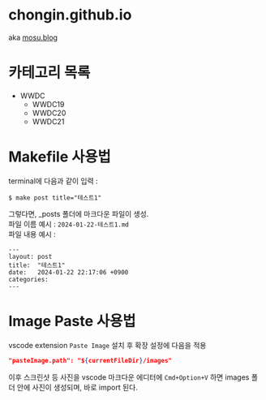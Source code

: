 # chongin.github.io
aka [mosu.blog](https://mosu.blog)

# 카테고리 목록
- WWDC
    - WWDC19
    - WWDC20
    - WWDC21

# Makefile 사용법
terminal에 다음과 같이 입력 : 
```shell
$ make post title="테스트1"
```
그렇다면, _posts 폴더에 마크다운 파일이 생성.\
파일 이름 예시 : `2024-01-22-테스트1.md`\
파일 내용 예시 : 
```
---
layout: post
title:  "테스트1"
date:   2024-01-22 22:17:06 +0900
categories:
---
```

# Image Paste 사용법
vscode extension `Paste Image` 설치 후 확장 설정에 다음을 적용
```json
"pasteImage.path": "${currentFileDir}/images"
```
이후 스크린샷 등 사진을 vscode 마크다운 에디터에 `Cmd+Option+V` 하면 images 폴더 안에 사진이 생성되며, 바로 import 된다.